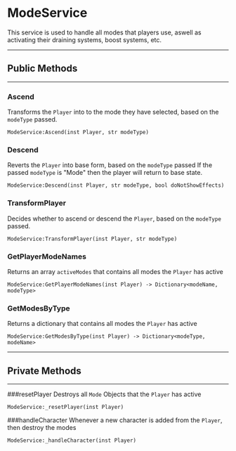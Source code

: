 # ModeService
This service is used to handle all modes that players use, aswell as activating their draining systems, boost systems, etc.

---
## Public Methods
---

### Ascend
Transforms the ```Player``` into to the mode they have selected, based on the ```modeType``` passed.
```
ModeService:Ascend(inst Player, str modeType)
```

### Descend
Reverts the ```Player``` into base form, based on the ```modeType``` passed
If the passed ```modeType``` is "Mode" then the player will return to base state.
```
ModeService:Descend(inst Player, str modeType, bool doNotShowEffects)
```

### TransformPlayer
Decides whether to ascend or descend the ```Player```, based on the ```modeType``` passed.
```
ModeService:TransformPlayer(inst Player, str modeType)
```

### GetPlayerModeNames
Returns an array ```activeModes``` that contains all modes the ```Player``` has active
```
ModeService:GetPlayerModeNames(inst Player) -> Dictionary<modeName, modeType>
```

### GetModesByType
Returns a dictionary that contains all modes the ```Player``` has active
```
ModeService:GetModesByType(inst Player) -> Dictionary<modeType, modeName>
```

---
## Private Methods
---

###resetPlayer
Destroys all ```Mode``` Objects that the ```Player``` has active
```
ModeService:_resetPlayer(inst Player)
```

###handleCharacter
Whenever a new character is added from the ```Player```, then destroy the modes
```
ModeService:_handleCharacter(inst Player)
```